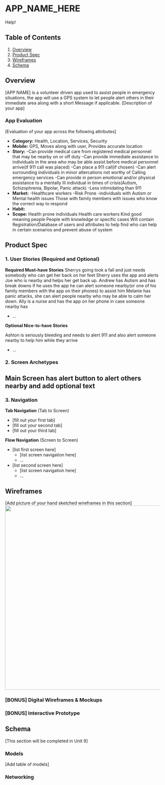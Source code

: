 

# APP_NAME_HERE
Help!

## Table of Contents
1. [Overview](#Overview)
1. [Product Spec](#Product-Spec)
1. [Wireframes](#Wireframes)
2. [Schema](#Schema)

## Overview
[APP NAME] is a volunteer driven app used to assist people
in emergency situations, the app will use a GPS system to let
people alert others in their immediate area along with a short 
Message if applicable. 
[Description of your app]

### App Evaluation
[Evaluation of your app across the following attributes]
- **Category:**
Health, Location, Services, Security
- **Mobile:**
GPS, Moves along with user, Provides accurate location
- **Story:**
-Can provide medical care from registered medical personnel 
that may be nearby on or off duty
-Can provide immediate assistance to individuals in the area who may
be able assist before medical personnel arrive(if 911 call was placed)
-Can place a 911 call(if chosen)
-Can alert surrounding individuals in minor altercations not worthy of
Calling emergency services
-Can provide in person emotional and/or physical assistance to a mentally
Ill individual in times of crisis(Autism, Schizophrenia, Bipolar, Panic attack)
-Less intimidating than 911
- **Market:**
-Healthcare workers
-Risk Prone
-individuals with Autism or Mental health issues
Those with family members with issues who know the correct way to respond
- **Habit:**
- **Scope:**
Health prone individuals 
Health care workers
Kind good meaning people 
People with knowledge or specific cases
Will contain Registration/Database of users and attributes to help find who can help
in certain scenarios and prevent abuse of system

## Product Spec

### 1. User Stories (Required and Optional)

**Required Must-have Stories**
Sherrys going took a fall and just needs somebody who can get her back on her feet Sherry uses the app and alerts Joe who is nearby and helps her get back up.
Andrew has Autism and has break downs if he uses the app he can alert someone nearby(or one of his family members with the app on their phones) to assist him
Melanie has panic attacks, she can alert people nearby who may be able to calm her down.
Ally is a nurse and has the app on her phone in case someone nearby has 
* ...

**Optional Nice-to-have Stories**

Ashton is seriously bleeding and needs to alert 911 and also alert someone nearby to help him while they arrive
	
* ...

### 2. Screen Archetypes

Main Screen has alert button to alert others nearby and add optional text
-

### 3. Navigation

**Tab Navigation** (Tab to Screen)

* [fill out your first tab]
* [fill out your second tab]
* [fill out your third tab]

**Flow Navigation** (Screen to Screen)

* [list first screen here]
   * [list screen navigation here]
   * ...
* [list second screen here]
   * [list screen navigation here]
   * ...

## Wireframes
[Add picture of your hand sketched wireframes in this section]
<img src="YOUR_WIREFRAME_IMAGE_URL" width=600>

### [BONUS] Digital Wireframes & Mockups

### [BONUS] Interactive Prototype

## Schema 
[This section will be completed in Unit 9]
### Models
[Add table of models]
### Networking
